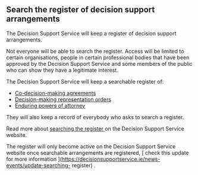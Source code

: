 ##  Search the register of decision support arrangements

The Decision Support Service will keep a register of decision support
arrangements.

Not everyone will be able to search the register. Access will be limited to
certain organisations, people in certain professional bodies that have been
approved by the Decision Support Service and some members of the public who
can show they have a legitimate interest.

The Decision Support Service will keep a searchable register of:

  * [ Co-decision-making agreements ](/en/health/legal-matters-and-health/co-decision-making-agreement/)
  * [ Decision-making representation orders ](/en/health/legal-matters-and-health/decision-making-representative-order/)
  * [ Enduring powers of attorney ](/en/death/before-a-death/power-of-attorney/)

They will also keep a record of everybody who asks to search a register.

Read more about [ searching the register
](https://www.decisionsupportservice.ie/services/search-register) on the
Decision Support Service website.

The register will only become active on the Decision Support Service website
once searchable arrangements are registered, [ check this update for more
information ](https://decisionsupportservice.ie/news-events/update-searching-
register) .
